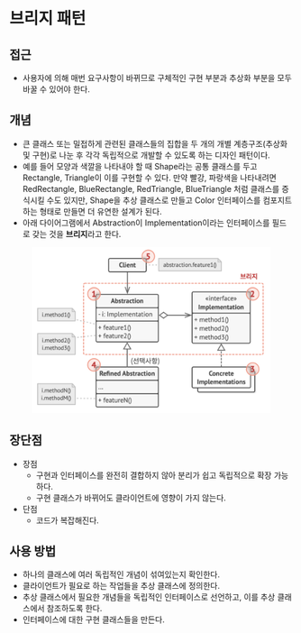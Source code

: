 # 브리지 패턴

## 접근

* 사용자에 의해 매번 요구사항이 바뀌므로 구체적인 구현 부분과 추상화 부분을 모두 바꿀 수 있어야 한다.

## 개념

* 큰 클래스 또는 밀접하게 관련된 클래스들의 집합을 두 개의 개별 계층구조​(추상화 및 구현)​로 나눈 후 각각 독립적으로 개발할 수 있도록 하는 디자인 패턴이다.
* 예를 들어 모양과 색깔을 나타내야 할 때 Shape라는 공통 클래스를 두고 Rectangle, Triangle이 이를 구현할 수 있다. 만약 빨강, 파랑색을 나타내려면 RedRectangle, BlueRectangle, RedTriangle, BlueTriangle 처럼 클래스를 증식시킬 수도 있지만, Shape을 추상 클래스로 만들고 Color 인터페이스를 컴포지트하는 형태로 만들면 더 유연한 설계가 된다.
* 아래 다이어그램에서 Abstraction이 Implementation이라는 인터페이스를 필드로 갖는 것을 **브리지**라고 한다.

<figure><img src="../../../.gitbook/assets/image (1).png" alt=""><figcaption></figcaption></figure>

## 장단점

* 장점
  * 구현과 인터페이스를 완전히 결합하지 않아 분리가 쉽고 독립적으로 확장 가능하다.
  * 구현 클래스가 바뀌어도 클라이언트에 영향이 가지 않는다.
* 단점
  * 코드가 복잡해진다.

## 사용 방법

* 하나의 클래스에 여러 독립적인 개념이 섞여있는지 확인한다.
* 클라이언트가 필요로 하는 작업들을 추상 클래스에 정의한다.
* 추상 클래스에서 필요한 개념들을 독립적인 인터페이스로 선언하고, 이를 추상 클래스에서 참조하도록 한다.
* 인터페이스에 대한 구현 클래스들을 만든다.

